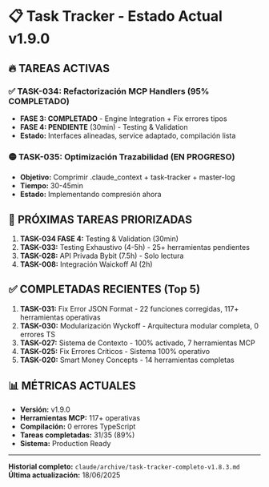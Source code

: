 # 📋 Task Tracker - Estado Actual v1.9.0

## 🔥 TAREAS ACTIVAS

### ✅ TASK-034: Refactorización MCP Handlers (95% COMPLETADO)
- **FASE 3: COMPLETADO** - Engine Integration + Fix errores tipos
- **FASE 4: PENDIENTE** (30min) - Testing & Validation
- **Estado:** Interfaces alineadas, service adaptado, compilación lista

### 🟡 TASK-035: Optimización Trazabilidad (EN PROGRESO)
- **Objetivo:** Comprimir .claude_context + task-tracker + master-log
- **Tiempo:** 30-45min
- **Estado:** Implementando compresión ahora

## 🎯 PRÓXIMAS TAREAS PRIORIZADAS

1. **TASK-034 FASE 4:** Testing & Validation (30min)
2. **TASK-033:** Testing Exhaustivo (4-5h) - 25+ herramientas pendientes
3. **TASK-028:** API Privada Bybit (7.5h) - Solo lectura
4. **TASK-008:** Integración Waickoff AI (2h)

## ✅ COMPLETADAS RECIENTES (Top 5)

1. **TASK-031:** Fix Error JSON Format - 22 funciones corregidas, 117+ herramientas operativas
2. **TASK-030:** Modularización Wyckoff - Arquitectura modular completa, 0 errores TS
3. **TASK-027:** Sistema de Contexto - 100% activado, 7 herramientas MCP
4. **TASK-025:** Fix Errores Críticos - Sistema 100% operativo
5. **TASK-020:** Smart Money Concepts - 14 herramientas completas

## 📊 MÉTRICAS ACTUALES

- **Versión:** v1.9.0
- **Herramientas MCP:** 117+ operativas
- **Compilación:** 0 errores TypeScript
- **Tareas completadas:** 31/35 (89%)
- **Sistema:** Production Ready

---
**Historial completo:** `claude/archive/task-tracker-completo-v1.8.3.md`
**Última actualización:** 18/06/2025
